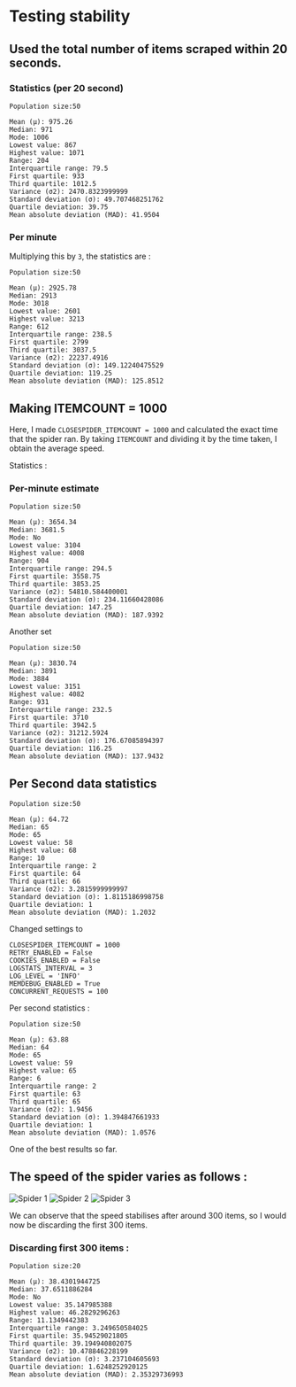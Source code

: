 # Testing stability

## Used the total number of items scraped within 20 seconds.

### Statistics (per 20 second)

	Population size:50

	Mean (μ): 975.26
	Median: 971
	Mode: 1006
	Lowest value: 867
	Highest value: 1071
	Range: 204
	Interquartile range: 79.5
	First quartile: 933
	Third quartile: 1012.5
	Variance (σ2): 2470.8323999999
	Standard deviation (σ): 49.707468251762
	Quartile deviation: 39.75
	Mean absolute deviation (MAD): 41.9504

### Per minute

Multiplying this by `3`, the statistics are :

	Population size:50

	Mean (μ): 2925.78
	Median: 2913
	Mode: 3018
	Lowest value: 2601
	Highest value: 3213
	Range: 612
	Interquartile range: 238.5
	First quartile: 2799
	Third quartile: 3037.5
	Variance (σ2): 22237.4916
	Standard deviation (σ): 149.12240475529
	Quartile deviation: 119.25
	Mean absolute deviation (MAD): 125.8512
	

## Making ITEMCOUNT = 1000

Here, I made `CLOSESPIDER_ITEMCOUNT = 1000` and calculated the exact time that the spider ran. By taking `ITEMCOUNT` and dividing it by the time taken, I obtain the average speed.

Statistics : 

### Per-minute estimate

	Population size:50

	Mean (μ): 3654.34
	Median: 3681.5
	Mode: No
	Lowest value: 3104
	Highest value: 4008
	Range: 904
	Interquartile range: 294.5
	First quartile: 3558.75
	Third quartile: 3853.25
	Variance (σ2): 54810.584400001
	Standard deviation (σ): 234.11660428086
	Quartile deviation: 147.25
	Mean absolute deviation (MAD): 187.9392

Another set

	Population size:50

	Mean (μ): 3830.74
	Median: 3891
	Mode: 3884
	Lowest value: 3151
	Highest value: 4082
	Range: 931
	Interquartile range: 232.5
	First quartile: 3710
	Third quartile: 3942.5
	Variance (σ2): 31212.5924
	Standard deviation (σ): 176.67085894397
	Quartile deviation: 116.25
	Mean absolute deviation (MAD): 137.9432

## Per Second data statistics 

	Population size:50

	Mean (μ): 64.72
	Median: 65
	Mode: 65
	Lowest value: 58
	Highest value: 68
	Range: 10
	Interquartile range: 2
	First quartile: 64
	Third quartile: 66
	Variance (σ2): 3.2815999999997
	Standard deviation (σ): 1.8115186998758
	Quartile deviation: 1
	Mean absolute deviation (MAD): 1.2032


Changed settings to 

	CLOSESPIDER_ITEMCOUNT = 1000
	RETRY_ENABLED = False
	COOKIES_ENABLED = False
	LOGSTATS_INTERVAL = 3
	LOG_LEVEL = 'INFO'
	MEMDEBUG_ENABLED = True
	CONCURRENT_REQUESTS = 100

Per second statistics :

	Population size:50

	Mean (μ): 63.88
	Median: 64
	Mode: 65
	Lowest value: 59
	Highest value: 65
	Range: 6
	Interquartile range: 2
	First quartile: 63
	Third quartile: 65
	Variance (σ2): 1.9456
	Standard deviation (σ): 1.394847661933
	Quartile deviation: 1
	Mean absolute deviation (MAD): 1.0576

One of the best results so far.

## The speed of the spider varies as follows :

![Spider 1](https://raw.githubusercontent.com/Parth-Vader/benchmarknew/master/stability/Page-Shot-2017-5-17%20Online%20Graph%20Maker%20%C2%B7%20Plotly(1).png?token=APhACHm3y1vw0l7QEmUcyWkbuWbydBJoks5ZJXoRwA%3D%3D)
![Spider 2](https://raw.githubusercontent.com/Parth-Vader/benchmarknew/master/stability/Page-Shot-2017-5-17%20Online%20Graph%20Maker%20%C2%B7%20Plotly.png?token=APhACMS4wmXftozNxlzluo9Dkm8hvuv_ks5ZJXoUwA%3D%3D)
![Spider 3](https://raw.githubusercontent.com/Parth-Vader/benchmarknew/master/stability/Screenshot-2017-5-17%20Online%20Graph%20Maker%20%C2%B7%20Plotly.png?token=APhACP8kfEr5K7ZXxC9Ri5v6pzUJLQsVks5ZJXoXwA%3D%3D)

We can observe that the speed stabilises after around 300 items, so I would now be discarding the first 300 items.
### Discarding first 300 items :


	Population size:20

	Mean (μ): 38.4301944725
	Median: 37.6511886284
	Mode: No
	Lowest value: 35.147985388
	Highest value: 46.2829296263
	Range: 11.1349442383
	Interquartile range: 3.249650584025
	First quartile: 35.94529021805
	Third quartile: 39.194940802075
	Variance (σ2): 10.478846228199
	Standard deviation (σ): 3.237104605693
	Quartile deviation: 1.6248252920125
	Mean absolute deviation (MAD): 2.35329736993
